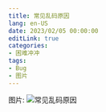 ```yaml
---
title: 常见乱码原因
lang: en-US
date: 2023/02/05 00:00:00
editLink: true
categories: 
- 困难冲冲
tags: 
- Bug
- 图片
---
```


图片: ![常见乱码原因](https://gitee.com/zackzhengxy/picGallery/raw/main/imgs/乱码.jpg) 
